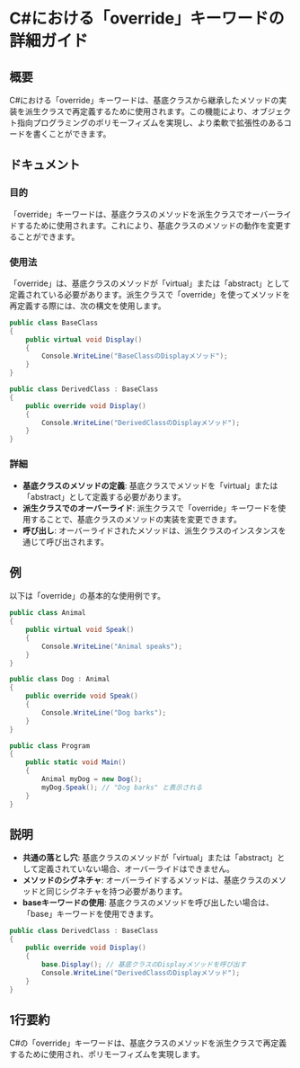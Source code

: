 <!--
Meta Description: # C#における「override」キーワードの詳細ガイド ## 概要 C#における「override」キーワードは、基底クラスから継承したメソッドの実装を派生クラスで再定義するために使用されます。この機能により、オブジェクト指向プログラミングのポリモーフィズムを実現し、より柔軟で拡張性のあるコード...
Meta Keywords: public, override, class, void, virtual
-->

# C#における「override」キーワードの詳細ガイド

## 概要
C#における「override」キーワードは、基底クラスから継承したメソッドの実装を派生クラスで再定義するために使用されます。この機能により、オブジェクト指向プログラミングのポリモーフィズムを実現し、より柔軟で拡張性のあるコードを書くことができます。

## ドキュメント
### 目的
「override」キーワードは、基底クラスのメソッドを派生クラスでオーバーライドするために使用されます。これにより、基底クラスのメソッドの動作を変更することができます。

### 使用法
「override」は、基底クラスのメソッドが「virtual」または「abstract」として定義されている必要があります。派生クラスで「override」を使ってメソッドを再定義する際には、次の構文を使用します。

```csharp
public class BaseClass
{
    public virtual void Display()
    {
        Console.WriteLine("BaseClassのDisplayメソッド");
    }
}

public class DerivedClass : BaseClass
{
    public override void Display()
    {
        Console.WriteLine("DerivedClassのDisplayメソッド");
    }
}
```

### 詳細
- **基底クラスのメソッドの定義**: 基底クラスでメソッドを「virtual」または「abstract」として定義する必要があります。
- **派生クラスでのオーバーライド**: 派生クラスで「override」キーワードを使用することで、基底クラスのメソッドの実装を変更できます。
- **呼び出し**: オーバーライドされたメソッドは、派生クラスのインスタンスを通じて呼び出されます。

## 例
以下は「override」の基本的な使用例です。

```csharp
public class Animal
{
    public virtual void Speak()
    {
        Console.WriteLine("Animal speaks");
    }
}

public class Dog : Animal
{
    public override void Speak()
    {
        Console.WriteLine("Dog barks");
    }
}

public class Program
{
    public static void Main()
    {
        Animal myDog = new Dog();
        myDog.Speak(); // "Dog barks" と表示される
    }
}
```

## 説明
- **共通の落とし穴**: 基底クラスのメソッドが「virtual」または「abstract」として定義されていない場合、オーバーライドはできません。
- **メソッドのシグネチャ**: オーバーライドするメソッドは、基底クラスのメソッドと同じシグネチャを持つ必要があります。
- **baseキーワードの使用**: 基底クラスのメソッドを呼び出したい場合は、「base」キーワードを使用できます。

```csharp
public class DerivedClass : BaseClass
{
    public override void Display()
    {
        base.Display(); // 基底クラスのDisplayメソッドを呼び出す
        Console.WriteLine("DerivedClassのDisplayメソッド");
    }
}
```

## 1行要約
C#の「override」キーワードは、基底クラスのメソッドを派生クラスで再定義するために使用され、ポリモーフィズムを実現します。
